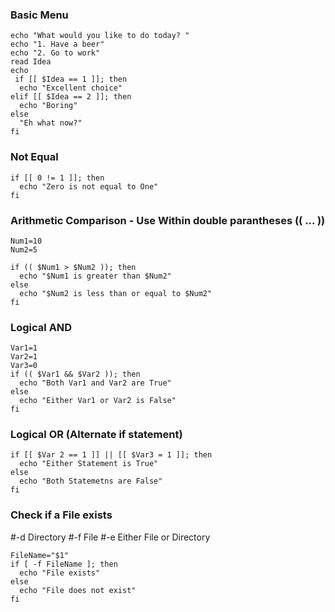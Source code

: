 ### Basic Menu
    echo "What would you like to do today? "
    echo "1. Have a beer"
    echo "2. Go to work"
    read Idea
    echo
     if [[ $Idea == 1 ]]; then
      echo "Excellent choice"
    elif [[ $Idea == 2 ]]; then
      echo "Boring"
    else
      "Eh what now?"
    fi

### Not Equal
    if [[ 0 != 1 ]]; then
      echo "Zero is not equal to One"
    fi

### Arithmetic Comparison - Use Within double parantheses (( ... ))
    Num1=10
    Num2=5

    if (( $Num1 > $Num2 )); then
      echo "$Num1 is greater than $Num2"
    else
      echo "$Num2 is less than or equal to $Num2"
    fi


### Logical AND
    Var1=1
    Var2=1
    Var3=0
    if (( $Var1 && $Var2 )); then
      echo "Both Var1 and Var2 are True"
    else
      echo "Either Var1 or Var2 is False"
    fi

### Logical OR (Alternate if statement)
    if [[ $Var 2 == 1 ]] || [[ $Var3 = 1 ]]; then
      echo "Either Statement is True"
    else
      echo "Both Statemetns are False"
    fi


### Check if a File exists
#-d Directory
#-f File
#-e Either File or Directory

    FileName="$1"
    if [ -f FileName ]; then
      echo "File exists"
    else
      echo "File does not exist"
    fi


